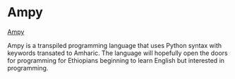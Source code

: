 # Ampy
[Ampy](/imgs/ampylogo.png)

Ampy is a transpiled programming language that uses Python syntax with keywords transated to
Amharic. The language will hopefully open the doors for programming for Ethiopians beginning
to learn English but interested in programming. 